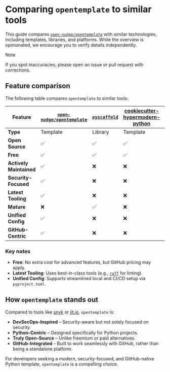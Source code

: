 <!--
SPDX-FileCopyrightText: © 2025 open-nudge <https://github.com/open-nudge>
SPDX-FileContributor: szymonmaszke <github@maszke.co>

SPDX-License-Identifier: Apache-2.0
-->

# Comparing `opentemplate` to similar tools

This guide compares [`open-nudge/opentemplate`](https://github.com/open-nudge/opentemplate)
with similar technologies, including templates, libraries, and platforms.
While the overview is opinionated, we encourage you to verify details
independently.

> [!NOTE]
> If you spot inaccuracies, please open an issue or pull request with corrections.

## Feature comparison

The following table compares `opentemplate` to similar tools:

<!-- pyml disable-num-lines 15 line-length-->

| Feature                 | [`open-nudge/opentemplate`](https://github.com/open-nudge/opentemplate) | [`pyscaffold`](https://github.com/pyscaffold/pyscaffold) | [cookiecutter-hypermodern-python](https://github.com/cjolowicz/cookiecutter-hypermodern-python) | [`microsoft/python-package-template`](https://github.com/microsoft/python-package-template) |
| ----------------------- | ----------------------------------------------------------------------- | -------------------------------------------------------- | ----------------------------------------------------------------------------------------------- | ------------------------------------------------------------------------------------------- |
| **Type**                | Template                                                                | Library                                                  | Template                                                                                        | Template                                                                                    |
| **Open Source**         | ✅                                                                      | ✅                                                       | ✅                                                                                              | ✅                                                                                          |
| **Free**                | ✅                                                                      | ✅                                                       | ✅                                                                                              | ✅                                                                                          |
| **Actively Maintained** | ✅                                                                      | ❌                                                       | ❌                                                                                              | ❌                                                                                          |
| **Security-Focused**    | ✅                                                                      | ❌                                                       | ❌                                                                                              | ❌                                                                                          |
| **Latest Tooling**      | ✅                                                                      | ❌                                                       | ❌                                                                                              | ❌                                                                                          |
| **Mature**              | ❌                                                                      | ✅                                                       | ❌                                                                                              | ✅                                                                                          |
| **Unified Config**      | ✅                                                                      | ❌                                                       | ❌                                                                                              | ❌                                                                                          |
| **GitHub-Centric**      | ✅                                                                      | ❌                                                       | ❌                                                                                              | ❌                                                                                          |

### Key notes

- **Free**: No extra cost for advanced features, but GitHub pricing may apply.
- **Latest Tooling**: Uses best-in-class tools
    (e.g., [`ruff`](https://github.com/astral-sh/ruff) for linting).
- **Unified Config**: Supports streamlined local and CI/CD setup via
    `pyproject.toml`.

## How `opentemplate` stands out

Compared to tools like [snyk](https://snyk.io/) or
[jit.io](https://www.jit.io/), `opentemplate` is:

- **DevSecOps-Inspired** – Security-aware but not solely focused on security.
- **Python-Centric** – Designed specifically for Python projects.
- **Truly Open-Source** – Unlike freemium or paid alternatives.
- **GitHub-Integrated** – Built to work seamlessly with GitHub, rather than
    being a standalone platform.

For developers seeking a modern, security-focused, and GitHub-native
Python template, `opentemplate` is a compelling choice.
